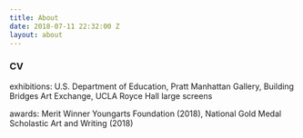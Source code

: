 ```yaml
---
title: About
date: 2018-07-11 22:32:00 Z
layout: about
---
```


<h3>CV</h3>

exhibitions: U.S. Department of Education,   Pratt Manhattan Gallery,   Building Bridges Art Exchange,   UCLA Royce Hall large screens

awards: Merit Winner Youngarts Foundation (2018),   National Gold Medal Scholastic Art and Writing (2018)



